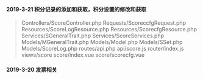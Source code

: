 #### 2019-3-21  积分记录的添加和获取，积分设置的修改和获取
>Controllers/ScoreController.php
>Requests/ScoreccfgRequest.php
>Resources/ScoreLogResource.php
>Resources/ScorecfgResource.php
>Services/SGeneralTrait.php
>Services/ScoreServices.php
>Models/MGeneralTrait.php
>Models/Model.php
>Models/SSet.php
>Models/ScoreLog.php
>routes/api.php
>api/score.js
>router/index.js
>views/score
>score/index.vue
>score/scorecfg.vue

#### 2019-3-20 发票相关

